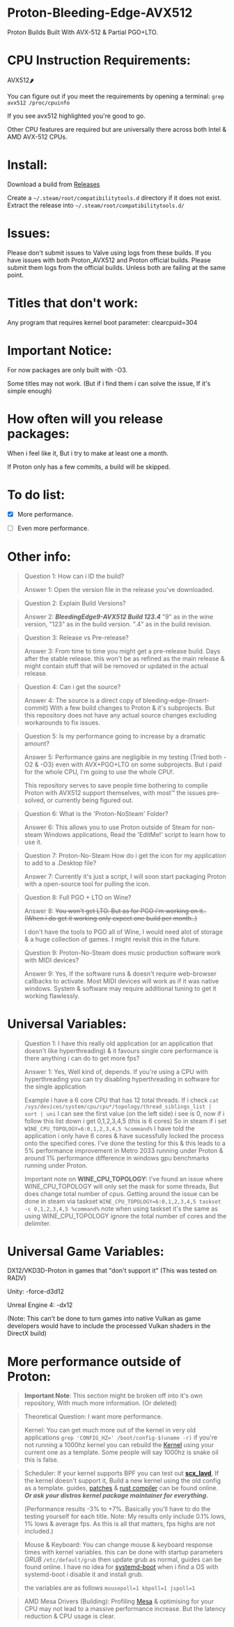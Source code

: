 # Proton-Bleeding-Edge-AVX512
Proton Builds Built With AVX-512 &amp; Partial PGO+LTO.


# CPU Instruction Requirements:
AVX512🌶️

You can figure out if you meet the requirements by opening a terminal:   `grep avx512 /proc/cpuinfo`

If you see avx512 highlighted you're good to go.

Other CPU features are required but are universally there across both Intel & AMD AVX-512 CPUs.

# Install:

Download a build from <a href="https://github.com/UbuntuGaming/Proton-Bleeding-Edge-AVX512/releases"> Releases</a>

Create a `~/.steam/root/compatibilitytools.d` directory if it does not exist.
Extract the release into `~/.steam/root/compatibilitytools.d/`

# Issues:
Please don't submit issues to Valve using logs from these builds. If you have issues with both Proton_AVX512 and Proton official builds. Please submit them logs from the official builds. Unless both are failing at the same point.


# Titles that don't work:

Any program that requires kernel boot parameter: clearcpuid=304

# Important Notice:
For now packages are only built with -O3.

Some titles may not work. (But if i find them i can solve the issue, If it's simple enough)

# How often will you release packages:
When i feel like it, But i try to make at least one a month.

If Proton only has a few commits, a build will be skipped.

# To do list:

- [X] More performance.

- [ ] Even more performance.

# Other info:

>Question 1: How can i ID the build?
>
>Answer 1: Open the version file in the release you've downloaded.

>Question 2: Explain Build Versions?
>
>Answer 2: ***BleedingEdge9-AVX512 Build 123.4*** "9" as in the wine version, "123" as in the build version. ".4" as in the build revision.

>Question 3: Release vs Pre-release?
>
>Answer 3: From time to time you might get a pre-release build. Days after the stable release. this won't be as refined as the main release & might contain stuff that will be removed or updated in the actual release.

>Question 4: Can i get the source?
>
>Answer 4: The source is a direct copy of bleeding-edge-(Insert-commit) With a few build changes to Proton & it's subprojects. But this repository does not have any actual source changes excluding workarounds to fix issues.


>Question 5: Is my performance going to increase by a dramatic amount?
>
>Answer 5: Performance gains are negligible in my testing (Tried both -O2 & -O3) even with AVX+PGO+LTO on some subprojects. But i paid for the whole CPU, I'm going to use the whole CPU!. 
>
>This repository serves to save people time bothering to compile Proton with AVX512 support themselves, with most™️ the issues pre-solved, or currently being figured out.


>Question 6: What is the 'Proton-NoSteam' Folder?
>
>Answer 6: This allows you to use Proton outside of Steam for non-steam Windows applications, Read the 'EditMe!' script to learn how to use it.

>Question 7: Proton-No-Steam How do i get the icon for my application to add to a .Desktop file?
>
>Answer 7: Currently it's just a script, I will soon start packaging Proton with a open-source tool for pulling the icon.

>Question 8: Full PGO + LTO on Wine?
>
>Answer 8: ~~You won't get LTO. But as for PGO i'm working on it.. (When i do get it working only expect one build per month..)~~
>
> I don't have the tools to PGO all of Wine, I would need alot of storage & a huge collection of games. I might revisit this in the future.

>Question 9: Proton-No-Steam does music production software work with MIDI devices?
>
>Answer 9: Yes, If the software runs & doesn't require web-browser callbacks to activate. Most MIDI devices will work as if it was native windows. System & software may require additional tuning to get it working flawlessly.

# Universal Variables:

>Question 1: I have this really old application (or an application that doesn't like hyperthreading) & it favours single core performance is there anything i can do to get more fps?
>
>Answer 1: Yes, Well kind of, depends. If you're using a CPU with hyperthreading you can try disabling hyperthreading in software for the single application
>
>Example i have a 6 core CPU that has 12 total threads. If i check `cat /sys/devices/system/cpu/cpu*/topology/thread_siblings_list | sort | uni` I can see the first value (on the left side) i see is 0, now if i follow this list down i get 0,1,2,3,4,5 (this is 6 cores) So in steam if i set `WINE_CPU_TOPOLOGY=6:0,1,2,3,4,5 %command%` I have told the application i only have 6 cores & have sucessfully locked the process onto the specified cores.
> I've done the testing for this & this leads to a 5% performance improvement in Metro 2033 running under Proton & around 1% performance difference in windows gpu benchmarks running under Proton.
>
>Important note on **WINE_CPU_TOPOLOGY:** I've found an issue where WINE_CPU_TOPOLOGY will only set the mask for some threads, But does change total number of cpus. Getting around the issue can be done in steam via taskset `WINE_CPU_TOPOLOGY=6:0,1,2,3,4,5 taskset -c 0,1,2,3,4,5 %command%` note when using taskset it's the same as using WINE_CPU_TOPOLOGY ignore the total number of cores and the delimiter. 

# Universal Game Variables:
 DX12/VKD3D-Proton in games that "don't support it" (This was tested on RADV)

Unity: -force-d3d12

Unreal Engine 4: -dx12

(Note: This can't be done to turn games into native Vulkan as game developers would have to include the processed Vulkan shaders in the DirectX build)

# More performance outside of Proton:
> **Important Note**: This section might be broken off into it's own repository, With much more information. (Or deleted)

>Theoretical Question: I want more performance.
>
>
>Kernel:
>You can get much more out of the kernel in very old applications
> `grep 'CONFIG_HZ=' /boot/config-$(uname -r)`
>if you're not running a 1000hz kernel you can rebuild the <a href="https://www.kernel.org/"> Kernel</a> using your current one as a template. Some people will say 1000hz is snake oil this is false.

> Scheduler:
> If your kernel supports BPF you can test out <a href="https://docs.rs/crate/scx_lavd/latest"> **__scx_lavd__**</a>, If the kernel doesn't support it, Build a new kernel using the old config as a template. guides, <a href="https://github.com/sched-ext/scx-kernel-releases/releases"> patches</a> & <a href="https://www.rust-lang.org/tools/install"> rust compiler</a> can be found online. **_Or ask your distros kernel package maintainer for everything._**
>
> (Performance results -3% to +7%. Basically you'll have to do the testing yourself for each title. Note: My results only include 0.1% lows, 1% lows & average fps. As this is all that matters, fps highs are not included.)

>Mouse & Keyboard:
> You can change mouse & keyboard response times with kernel variables. this can be done with startup parameters *GRUB* `/etc/default/grub` then update grub as normal, guides can be found online. I have no idea for <a href="https://wiki.archlinux.org/title/Kernel_parameters"> systemd-boot</a> when i find a OS with systemd-boot i disable it and install grub.
>
> the variables are as follows `mousepoll=1 kbpoll=1 jspoll=1`

> AMD Mesa Drivers (Building):
>Profiling <a href="https://gitlab.freedesktop.org/mesa/mesa"> Mesa</a> & optimising for your CPU may not lead to a massive performance increase. But the latency reduction & CPU usage is clear.
